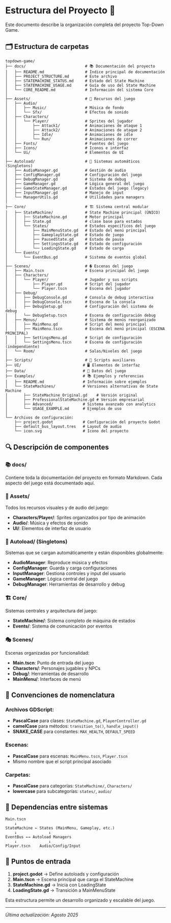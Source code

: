 # Estructura del Proyecto 📁

Este documento describe la organización completa del proyecto Top-Down Game.

## 🗂️ Estructura de carpetas

```
topdown-game/
├── docs/                          # 📚 Documentación del proyecto
│   ├── README.md                  # Índice principal de documentación
│   ├── PROJECT_STRUCTURE.md       # Este archivo
│   ├── STATEMACHINE_STATUS.md     # Estado del State Machine
│   ├── STATEMACHINE_USAGE.md      # Guía de uso del State Machine
│   └── CORE_README.md             # Información del sistema Core
│
├── Assets/                        # 🎨 Recursos del juego
│   ├── Audio/
│   │   ├── Music/                 # Música de fondo
│   │   └── Sfx/                   # Efectos de sonido
│   ├── Characters/
│   │   └── Player/                # Sprites del jugador
│   │       ├── Attack1/           # Animaciones de ataque 1
│   │       ├── Attack2/           # Animaciones de ataque 2
│   │       ├── Idle/              # Animaciones de idle
│   │       └── Run/               # Animaciones de correr
│   ├── Fonts/                     # Fuentes del juego
│   ├── Icons/                     # Iconos e interfaz
│   └── Ui/                        # Elementos de UI
│
├── Autoload/                      # 🔄 Sistemas automáticos (Singletons)
│   ├── AudioManager.gd            # Gestión de audio
│   ├── ConfigManager.gd           # Configuración del juego
│   ├── DebugManager.gd            # Sistema de debug
│   ├── GameManager.gd             # Lógica general del juego
│   ├── GameStateManager.gd        # Estados del juego (legacy)
│   ├── InputManager.gd            # Manejo de input
│   └── ManagerUtils.gd            # Utilidades para managers
│
├── Core/                          # 🏗️ Sistema central modular
│   ├── StateMachine/              # State Machine principal (ÚNICO)
│   │   ├── StateMachine.gd        # Motor principal
│   │   ├── State.gd               # clase base para estados
│   │   └── States/                # Estados específicos del juego
│   │       ├── MainMenuState.gd   # Estado del menú principal
│   │       ├── GameplayState.gd   # Estado de juego
│   │       ├── PausedState.gd     # Estado de pausa
│   │       ├── SettingsState.gd   # Estado de configuración
│   │       └── LoadingState.gd    # Estado de carga
│   └── Events/
│       └── EventBus.gd            # Sistema de eventos global
│
├── Scenes/                        # � Escenas del juego
│   ├── Main.tscn                  # Escena principal del juego
│   ├── Characters/
│   │   └── Player/                # Jugador y sus scripts
│   │       ├── Player.gd          # Script del jugador
│   │       └── Player.tscn        # Escena del jugador
│   ├── Debug/
│   │   ├── DebugConsole.gd        # Consola de debug interactiva
│   │   ├── DebugConsole.tscn      # Escena de la consola
│   │   ├── DebugSetup.gd          # Configuración del sistema de debug
│   │   └── DebugSetup.tscn        # Escena de configuración debug
│   ├── Menus/                     # Sistema de menús reorganizado
│   │   ├── MainMenu.gd            # Script del menú principal
│   │   ├── MainMenu.tscn          # Escena del menú principal (ESCENA PRINCIPAL)
│   │   ├── SettingsMenu.gd        # Script de configuración
│   │   └── SettingsMenu.tscn      # Escena de configuración (independiente)
│   └── Room/                      # Salas/Niveles del juego
│
├── Scripts/                       # 📜 Scripts auxiliares
├── UI/                           # 🖥️ Elementos de interfaz
├── Data/                         # 💾 Datos del juego
├── Examples/                     # 📚 Ejemplos y referencias
│   ├── README.md                 # Información sobre ejemplos
│   └── StateMachines/            # Versiones alternativas de State Machine
│       ├── StateMachine_Original.gd    # Versión original
│       ├── ProfessionalStateMachine.gd # Versión empresarial
│       ├── Advanced/             # Sistema avanzado con analytics
│       └── USAGE_EXAMPLE.md      # Ejemplos de uso
│
└── Archivos de configuración:
    ├── project.godot             # Configuración del proyecto Godot
    ├── default_bus_layout.tres   # Layout de audio
    └── icon.svg                  # Icono del proyecto
```

## 🔍 Descripción de componentes

### 📚 docs/
Contiene toda la documentación del proyecto en formato Markdown. Cada aspecto del juego está documentado aquí.

### 🎨 Assets/
Todos los recursos visuales y de audio del juego:
- **Characters/Player/**: Sprites organizados por tipo de animación
- **Audio/**: Música y efectos de sonido
- **UI/**: Elementos de interfaz de usuario

### 🔄 Autoload/ (Singletons)
Sistemas que se cargan automáticamente y están disponibles globalmente:
- **AudioManager**: Reproduce música y efectos
- **ConfigManager**: Guarda y carga configuraciones
- **InputManager**: Gestiona controles y input del usuario
- **GameManager**: Lógica central del juego
- **DebugManager**: Herramientas de desarrollo y debug

### 🏗️ Core/
Sistemas centrales y arquitectura del juego:
- **StateMachine/**: Sistema completo de máquina de estados
- **Events/**: Sistema de comunicación por eventos

### 🎭 Scenes/
Escenas organizadas por funcionalidad:
- **Main.tscn**: Punto de entrada del juego
- **Characters/**: Personajes jugables y NPCs
- **Debug/**: Herramientas de desarrollo
- **MainMenu/**: Interfaces de menú

## 🎯 Convenciones de nomenclatura

### Archivos GDScript:
- **PascalCase** para clases: `StateMachine.gd`, `PlayerController.gd`
- **camelCase** para métodos: `transition_to()`, `handle_input()`
- **SNAKE_CASE** para constantes: `MAX_HEALTH`, `DEFAULT_SPEED`

### Escenas:
- **PascalCase** para escenas: `MainMenu.tscn`, `Player.tscn`
- Mismo nombre que el script principal asociado

### Carpetas:
- **PascalCase** para categorías: `StateMachine/`, `Characters/`
- **lowercase** para subcategorías: `states/`, `audio/`

## 🔗 Dependencias entre sistemas

```
Main.tscn
    ↓
StateMachine ← States (MainMenu, Gameplay, etc.)
    ↓              ↓
EventBus ←→ Autoload Managers
    ↓              ↓
Player.tscn    Audio/Config/Input
```

## 🚀 Puntos de entrada

1. **project.godot** → Define autoloads y configuración
2. **Main.tscn** → Escena principal que carga el StateMachine
3. **StateMachine.gd** → Inicia con LoadingState
4. **LoadingState.gd** → Transición a MainMenuState

Esta estructura permite un desarrollo organizado y escalable del juego.

---
*Última actualización: Agosto 2025*
